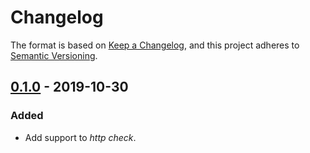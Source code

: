 # Changelog

The format is based on [Keep a Changelog](https://keepachangelog.com/en/1.0.0/),
and this project adheres to [Semantic Versioning](https://semver.org/spec/v2.0.0.html).

## [0.1.0] - 2019-10-30
### Added
- Add support to *http check*.

[0.1.0]: https://github.com/rnt/pingdom2slack/releases/tag/v0.1.0
